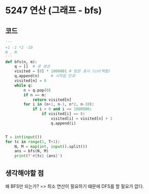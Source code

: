 # 5247 연산 (그래프 - bfs)



## 코드

```python
'''
+1 -1 *2 -10
N , M
'''
def bfs(n, m):
    q = []  # 큐 생성
    visited = [0] * 1000001 # 방문 표시 (cnt역할)
    q.append(n)     # 시작점 인큐
    visited[n] = 0
    while q:
        n = q.pop(0)
        if n == m:
            return visited[n]
        for i in (n+1, n-1, n*2, n-10):
            if i > 0 and i <= 1000000:
                if visited[i] == 0:
                    visited[i] = visited[n] + 1
                    q.append(i)


T = int(input())
for tc in range(1, T+1):
    N, M = map(int, input().split())
    ans = bfs(N, M)
    print(f'#{tc} {ans}')
```



## 생각해야할 점

왜 BFS만 되는가? => 최소 연산이 필요하기 떄문에 DFS를 할 필요가 없다.